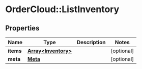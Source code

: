 # OrderCloud::ListInventory

## Properties
Name | Type | Description | Notes
------------ | ------------- | ------------- | -------------
**items** | [**Array&lt;Inventory&gt;**](Inventory.md) |  | [optional] 
**meta** | [**Meta**](Meta.md) |  | [optional] 


